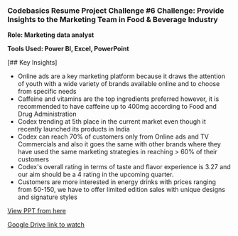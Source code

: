 ### Codebasics Resume Project Challenge #6 Challenge: Provide Insights to the Marketing Team in Food & Beverage Industry

__Role: Marketing data analyst__

**Tools Used: Power BI, Excel, PowerPoint**

[## Key Insights]

+ Online ads are a key marketing platform because it draws the attention of youth with a wide variety of brands available online and to choose from specific needs
+ Caffeine and vitamins are the top ingredients preferred however, it is recommended to have caffeine up to 400mg according to Food and Drug Administration
+ Codex trending at 5th place in the current market even though it recently launched its products in India
+	Codex can reach 70% of customers only from Online ads and TV Commercials and also it goes the same with other brands where they have used the same marketing strategies in reaching > 60% of their customers
+	Codex's overall rating in terms of taste and flavor experience is 3.27 and our aim should be a 4 rating in the upcoming quarter.
+ Customers are more interested in energy drinks with prices ranging from 50-150, we have to offer limited edition sales with unique designs and signature styles

[View PPT from here](https://1drv.ms/p/s!AiPoRKaKfh781jHK-IFyKOeqws6A?e=ra4BRb)

[Google Drive link to watch](https://drive.google.com/file/d/1lATCci_Qa5HM2nf26nk_wh-spFUye6qt/view?usp=sharing)
